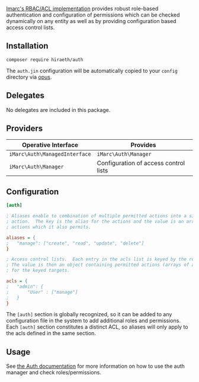 [Imarc's RBAC/ACL implementation](https://github.com/imarc/auth) provides robust role-based authentication and configuration of permissions which can be checked dynamically on any entity as well as by providing configuration based access control lists.

## Installation

```
composer require hiraeth/auth
```

The `auth.jin` configuration will be automatically copied to your `config` directory via [opus](https://github.com/imarc/opus).

## Delegates

No delegates are included in this package.

## Providers

| Operative Interface            | Provides
|--------------------------------|-----------------------------------------------------------------------------
| `iMarc\Auth\ManagedInterface`  | `iMarc\Auth\Manager`
| `iMarc\Auth\Manager`           | Configuration of access control lists

## Configuration

```ini
[auth]

; Aliases enable to combination of multiple permitted actions into a single
; action.  The key is the alias for the actions and the value is an array of
; actions which it also permits.

aliases = {
;	"manage": ["create", "read", "update", "delete"]
}

; Access control lists.  Each entry in the acls list is keyed by the role.
; The value is then an object containing permitted actions (arrays of actions)
; for the keyed targets.

acls = {
;	"admin": {
;		"User" : ["manage"]
;	}
}
```

The `[auth]` section is globally recognized, so it can be added to any configuration file in the system to add additional roles and permissions.  Each `[auth]` section constitutes a distinct ACL, so aliases will only apply to the acls defined in the same section.

## Usage

See [the Auth documentation](https://github.com/imarc/auth) for more information on how to use the auth manager and check roles/permissions.
